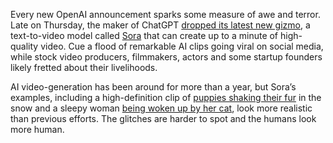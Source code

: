 Every new OpenAI announcement sparks some measure of awe and terror. Late on Thursday, the maker of ChatGPT [dropped its latest new gizmo](https://www.bloomberg.com/news/articles/2024-02-15/openai-unveils-ai-system-to-turn-text-into-realistic-videos), a text-to-video model called [Sora](https://openai.com/sora) that can create up to a minute of high-quality video. Cue a flood of remarkable AI clips going viral on social media, while stock video producers, filmmakers, actors and some startup founders likely fretted about their livelihoods.

AI video-generation has been around for more than a year, but Sora’s examples, including a high-definition clip of [puppies shaking their fur](https://twitter.com/Mr_AllenT/status/1758230836275445949) in the snow and a sleepy woman [being woken up by her cat](https://twitter.com/tomwarren/status/1758203473881956689), look more realistic than previous efforts. The glitches are harder to spot and the humans look more human.